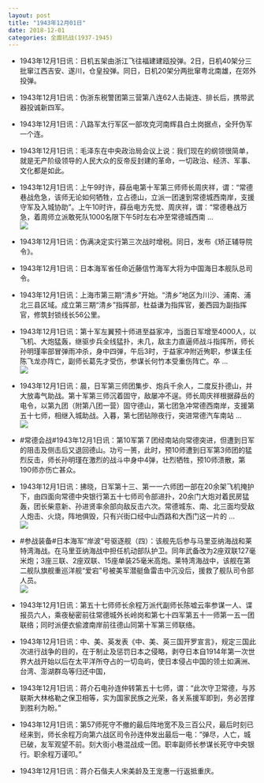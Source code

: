 ```yaml
---
layout: post
title: "1943年12月01日"
date: 2018-12-01
categories: 全面抗战(1937-1945)
---
```


<meta name="referrer" content="no-referrer" />

- 1943年12月1日讯：日机五架由浙江飞往福建建瓯投弹。2日，日机40架分三批窜江西吉安、遂川，仓皇投弹。同日，日机20架分两批窜粤北南雄，在郊外投弹。 

- 1943年12月1日讯：伪浙东税警团第三营第八连62人击毙连、排长后，携带武器投诚新四军。 

- 1943年12月1日讯：八路军太行军区一部攻克河南辉县白土岗据点，全歼伪军一个连。 

- 1943年12月1日讯：毛泽东在中央政治局会议上说：我们现在的纲领很简单，就是无产阶级领导的人民大众的反帝反封建的革命，一切政治、经济、军事、文化都是如此。 

- 1943年12月1日讯：上午9时许，薛岳电第十军第三师师长周庆祥，谓：“常德巷战危急，该师无论如何牺牲，立占德山，立派一团速到常德城西南岸，支援守军及入城协助”。上午10时许，薛岳电方先觉、周庆祥，谓：“常德巷战万急，着周师立派敢死队1000名限下午5时左右冲至常德城西南 ... <br/><img src="https://wx2.sinaimg.cn/large/aca367d8ly1fxrfau2i5pj20c80cwdg0.jpg" />

- 1943年12月1日讯：伪满决定实行第三次战时增税。同日，发布《矫正辅导院令》。 

- 1943年12月1日讯：日本海军省任命近藤信竹海军大将为中国海日本舰队总司令。 

- 1943年12月1日讯：上海市第三期“清乡”开始。“清乡”地区为川沙、浦南、浦北三县区域。成立第三期“清乡”指挥部，杜益谦为指挥官，姜西园为副指挥官，修筑封锁线长56公里。 

- 1943年12月1日讯：第十军左翼预十师进至益家冲，当面日军增至4000人，以飞机、大炮猛轰，继驱步兵全线猛扑，未几，敌主力直逼师战斗指挥所，师长孙明瑾率部冒弹雨冲杀，身中四弹，午后3时，于益家冲附近殉职，参谋主任陈飞龙亦阵亡，副师长葛先才受伤，参谋长何竹本受重伤阵亡。卒 ... <br/><img src="https://wx1.sinaimg.cn/large/aca367d8ly1fxr4w3ojrgj20c809zq30.jpg" />

- 1943年12月1日讯：晨，日军第三师团集步、炮兵千余人，二度反扑德山，并大放毒气助战。第十军第三师沉着固守，敌屡冲不逞。师长周庆祥根据薛岳的电令，以第九团（附第八团一营）固守德山，第七团急冲常德西南岸，支援第五十七师，相继入城助战。入暮，第七团钻隙夜行，突进常德汽车南站 ... <br/><img src="https://wx1.sinaimg.cn/large/aca367d8ly1fxr35zhluzj20c809z3yk.jpg" />

- #常德会战#1943年12月1日讯：第10军第７团经南站向常德突进，但遭到日军的阻击及侧击后又退回德山。功亏一篑，此时，预10师遭到日军第3师团的猛烈反击，师长孙明瑾在激烈的战斗中身中4弹，壮烈牺牲，预10师溃散，第190师亦伤亡甚众。 

- 1943年12月1日讯：拂晓，日军第十三、第一一六师团一部在20余架飞机掩护下，由四面向常德中央银行第五十七师司令部进扑，20余门大炮对着民房猛轰，团长柴意新、孙进贤率余部向敌反击六次。常德城东、南、北三面均受敌人炮击、火烧，阵地俱毁，只有兴街口经中山西路和大西门这一片的 ... <br/><img src="https://wx3.sinaimg.cn/large/aca367d8ly1fxr1fa5w6oj20c80dvt8x.jpg" />

- #参战装备#日本海军“岸波”号驱逐舰（四）：该舰先后参与马里亚纳海战和莱特湾海战。在马里亚纳海战中担任机动部队护卫。同年武备改为2座双联127毫米炮；3座三联、2座双联、15座单装25毫米高炮。莱特湾海战中，该舰在第二舰队旗舰重巡洋舰“爱宕”号被美军潜艇鱼雷击中沉没后，援救了舰队司令部人员。 <br/><img src="https://wx4.sinaimg.cn/large/aca367d8ly1fxr0kip0nhj20xc0jh76d.jpg" />

- 1943年12月1日讯：第五十七师师长余程万派代副师长陈嘘云率参谋一人、谍报员六人，乘夜秘密前往常德城外长岭岗和第七十四军第五十一师第一五一团联络；同时派便衣偷渡南岸前往德山同第十军第三师联络。 

- 1943年12月1日讯：中、美、英发表《中、美、英三国开罗宣言》，规定三国此次进行战争的目的，在于制止及惩罚日本之侵略，剥夺日本自1914年第一次世界大战开始以后在太平洋所夺占的一切岛屿，使日本侵占中国的领土如满洲、台湾、澎湖群岛等归还中国， 

- 1943年12月1日讯：蒋介石电孙连仲转第五十七师，谓：“此次守卫常德，与苏联斯大林格勒之保卫相等，实为国家民族之光荣，各关系援军即到，务必苦撑到胜利为盼。” 

- 1943年12月1日讯：第57师死守不撤的最后阵地宽不及三百公尺，最后时刻已经来到，师长余程万向第六战区司令孙连仲发出最后一电：”弹尽，人亡，城已破，友军观望不前。刻大街小巷混战成一团。职率副师长参谋长死守中央银行。职余程万谨叩。” 

- 1943年12月1日讯：蒋介石偕夫人宋美龄及王宠惠一行返抵重庆。 

